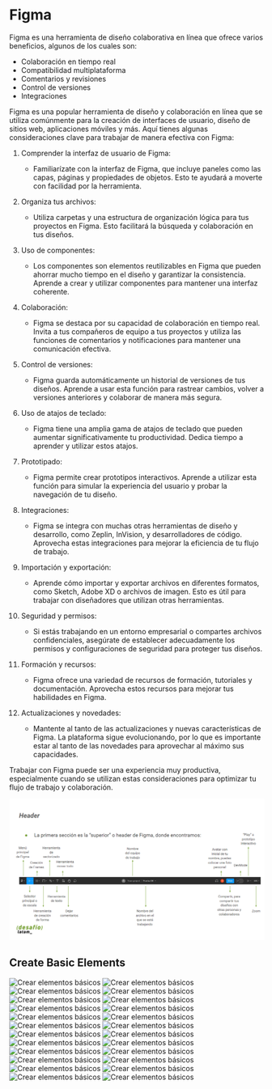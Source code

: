 # Figma

Figma es una herramienta de diseño colaborativa en línea que ofrece varios beneficios, algunos de los cuales son:

- Colaboración en tiempo real
- Compatibilidad multiplataforma
- Comentarios y revisiones
- Control de versiones
- Integraciones


Figma es una popular herramienta de diseño y colaboración en línea que se utiliza comúnmente para la creación de interfaces de usuario, diseño de sitios web, aplicaciones móviles y más. Aquí tienes algunas consideraciones clave para trabajar de manera efectiva con Figma:

1. Comprender la interfaz de usuario de Figma:

   - Familiarízate con la interfaz de Figma, que incluye paneles como las capas, páginas y propiedades de objetos. Esto te ayudará a moverte con facilidad por la herramienta.

2. Organiza tus archivos:

   - Utiliza carpetas y una estructura de organización lógica para tus proyectos en Figma. Esto facilitará la búsqueda y colaboración en tus diseños.

3. Uso de componentes:

   - Los componentes son elementos reutilizables en Figma que pueden ahorrar mucho tiempo en el diseño y garantizar la consistencia. Aprende a crear y utilizar componentes para mantener una interfaz coherente.

4. Colaboración:

   - Figma se destaca por su capacidad de colaboración en tiempo real. Invita a tus compañeros de equipo a tus proyectos y utiliza las funciones de comentarios y notificaciones para mantener una comunicación efectiva.

5. Control de versiones:

   - Figma guarda automáticamente un historial de versiones de tus diseños. Aprende a usar esta función para rastrear cambios, volver a versiones anteriores y colaborar de manera más segura.

6. Uso de atajos de teclado:

   - Figma tiene una amplia gama de atajos de teclado que pueden aumentar significativamente tu productividad. Dedica tiempo a aprender y utilizar estos atajos.

7. Prototipado:

   - Figma permite crear prototipos interactivos. Aprende a utilizar esta función para simular la experiencia del usuario y probar la navegación de tu diseño.

8. Integraciones:

   - Figma se integra con muchas otras herramientas de diseño y desarrollo, como Zeplin, InVision, y desarrolladores de código. Aprovecha estas integraciones para mejorar la eficiencia de tu flujo de trabajo.

9. Importación y exportación:

   - Aprende cómo importar y exportar archivos en diferentes formatos, como Sketch, Adobe XD o archivos de imagen. Esto es útil para trabajar con diseñadores que utilizan otras herramientas.

10. Seguridad y permisos:

    - Si estás trabajando en un entorno empresarial o compartes archivos confidenciales, asegúrate de establecer adecuadamente los permisos y configuraciones de seguridad para proteger tus diseños.

11. Formación y recursos:

    - Figma ofrece una variedad de recursos de formación, tutoriales y documentación. Aprovecha estos recursos para mejorar tus habilidades en Figma.

12. Actualizaciones y novedades:

    - Mantente al tanto de las actualizaciones y nuevas características de Figma. La plataforma sigue evolucionando, por lo que es importante estar al tanto de las novedades para aprovechar al máximo sus capacidades.

Trabajar con Figma puede ser una experiencia muy productiva, especialmente cuando se utilizan estas consideraciones para optimizar tu flujo de trabajo y colaboración.

![Header de la Interface de Figma](./images/figmaInterfaceHeader.png)

## Create Basic Elements

![Crear elementos básicos](./images/createElements/CrearElementosBásicos_page-0001.jpg)
![Crear elementos básicos](./images/createElements/CrearElementosBásicos_page-0002.jpg)
![Crear elementos básicos](./images/createElements/CrearElementosBásicos_page-0003.jpg)
![Crear elementos básicos](./images/createElements/CrearElementosBásicos_page-0004.jpg)
![Crear elementos básicos](./images/createElements/CrearElementosBásicos_page-0005.jpg)
![Crear elementos básicos](./images/createElements/CrearElementosBásicos_page-0006.jpg)
![Crear elementos básicos](./images/createElements/CrearElementosBásicos_page-0007.jpg)
![Crear elementos básicos](./images/createElements/CrearElementosBásicos_page-0008.jpg)
![Crear elementos básicos](./images/createElements/CrearElementosBásicos_page-0009.jpg)
![Crear elementos básicos](./images/createElements/CrearElementosBásicos_page-0010.jpg)
![Crear elementos básicos](./images/createElements/CrearElementosBásicos_page-0011.jpg)
![Crear elementos básicos](./images/createElements/CrearElementosBásicos_page-0012.jpg)
![Crear elementos básicos](./images/createElements/CrearElementosBásicos_page-0013.jpg)
![Crear elementos básicos](./images/createElements/CrearElementosBásicos_page-0014.jpg)
![Crear elementos básicos](./images/createElements/CrearElementosBásicos_page-0015.jpg)
![Crear elementos básicos](./images/createElements/CrearElementosBásicos_page-0016.jpg)
![Crear elementos básicos](./images/createElements/CrearElementosBásicos_page-0017.jpg)
![Crear elementos básicos](./images/createElements/CrearElementosBásicos_page-0018.jpg)
![Crear elementos básicos](./images/createElements/CrearElementosBásicos_page-0019.jpg)
![Crear elementos básicos](./images/createElements/CrearElementosBásicos_page-0020.jpg)
![Crear elementos básicos](./images/createElements/CrearElementosBásicos_page-0021.jpg)
![Crear elementos básicos](./images/createElements/CrearElementosBásicos_page-0022.jpg)
![Crear elementos básicos](./images/createElements/CrearElementosBásicos_page-0023.jpg)
![Crear elementos básicos](./images/createElements/CrearElementosBásicos_page-0024.jpg)
